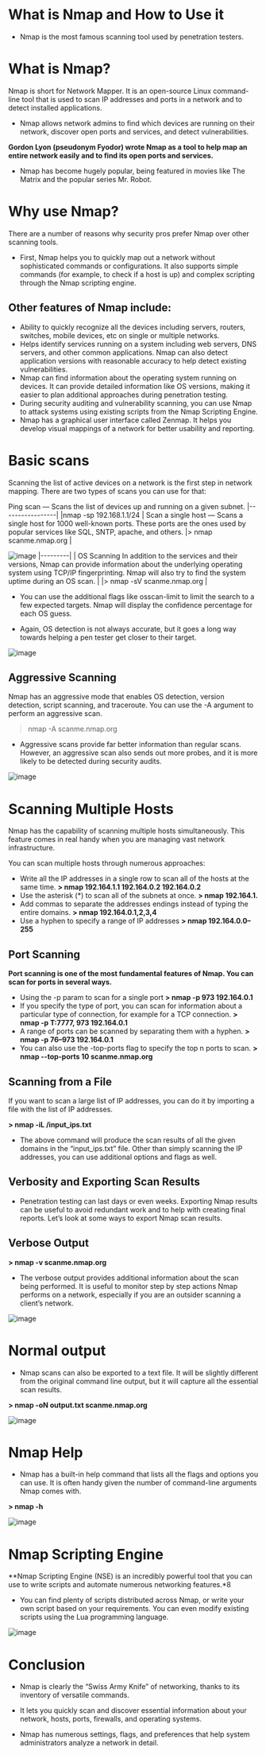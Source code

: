 # What is Nmap and How to Use it

* Nmap is the most famous scanning tool used by penetration testers.

# What is Nmap?

Nmap is short for Network Mapper. It is an open-source Linux command-line tool that is used to scan IP addresses and ports in a network and to detect installed applications.

* Nmap allows network admins to find which devices are running on their network, discover open ports and services, and detect vulnerabilities.

**Gordon Lyon (pseudonym Fyodor) wrote Nmap as a tool to help map an entire network easily and to find its open ports and services.**

* Nmap has become hugely popular, being featured in movies like The Matrix and the popular series Mr. Robot.
# Why use Nmap?
There are a number of reasons why security pros prefer Nmap over other scanning tools.

* First, Nmap helps you to quickly map out a network without sophisticated commands or configurations. It also supports simple commands (for example, to check if a host is up) and complex scripting through the Nmap scripting engine.

## Other features of Nmap include:

* Ability to quickly recognize all the devices including servers, routers, switches, mobile devices, etc on single or multiple networks.
* Helps identify services running on a system including web servers, DNS servers, and other common applications. Nmap can also detect application versions with reasonable accuracy to help detect existing vulnerabilities.
* Nmap can find information about the operating system running on devices. It can provide detailed information like OS versions, making it easier to plan additional approaches during penetration testing.
* During security auditing and vulnerability scanning, you can use Nmap to attack systems using existing scripts from the Nmap Scripting Engine.
* Nmap has a graphical user interface called Zenmap. It helps you develop visual mappings of a network for better usability and reporting.

# Basic scans
Scanning the list of active devices on a network is the first step in network mapping. There are two types of scans you can use for that:

Ping scan — Scans the list of devices up and running on a given subnet.
|-----------------|
|nmap -sp 192.168.1.1/24 |
Scan a single host — Scans a single host for 1000 well-known ports. These ports are the ones used by popular services like SQL, SNTP, apache, and others.
|> nmap scanme.nmap.org |

![image](https://user-images.githubusercontent.com/104230071/197577984-5dd25445-7a83-4ffd-9dd0-c4ce19c65f4e.png)
|---------|
| OS Scanning
In addition to the services and their versions, Nmap can provide information about the underlying operating system using TCP/IP fingerprinting. Nmap will also try to find the system uptime during an OS scan. |
|> nmap -sV scanme.nmap.org |
* You can use the additional flags like osscan-limit to limit the search to a few expected targets. Nmap will display the confidence percentage for each OS guess.

* Again, OS detection is not always accurate, but it goes a long way towards helping a pen tester get closer to their target.

![image](https://user-images.githubusercontent.com/104230071/197579798-9ff55d1c-ee29-4b06-869a-b78496ed1a1f.png)

## Aggressive Scanning
Nmap has an aggressive mode that enables OS detection, version detection, script scanning, and traceroute. You can use the -A argument to perform an aggressive scan.

> nmap -A scanme.nmap.org

* Aggressive scans provide far better information than regular scans. However, an aggressive scan also sends out more probes, and it is more likely to be detected during security audits.

![image](https://user-images.githubusercontent.com/104230071/197580363-526d76c6-c2fd-4018-b4de-967116d5a136.png)

# Scanning Multiple Hosts
Nmap has the capability of scanning multiple hosts simultaneously. This feature comes in real handy when you are managing vast network infrastructure.

You can scan multiple hosts through numerous approaches:
* Write all the IP addresses in a single row to scan all of the hosts at the same time.
**> nmap 192.164.1.1 192.164.0.2 192.164.0.2**
* Use the asterisk (*) to scan all of the subnets at once.
**> nmap 192.164.1.**
* Add commas to separate the addresses endings instead of typing the entire domains.
**> nmap 192.164.0.1,2,3,4**
* Use a hyphen to specify a range of IP addresses
**> nmap 192.164.0.0–255**
## Port Scanning
**Port scanning is one of the most fundamental features of Nmap. You can scan for ports in several ways.**

* Using the -p param to scan for a single port
**> nmap -p 973 192.164.0.1**
* If you specify the type of port, you can scan for information about a particular type of connection, for example for a TCP connection.
**> nmap -p T:7777, 973 192.164.0.1**
* A range of ports can be scanned by separating them with a hyphen.
**> nmap -p 76–973 192.164.0.1**
* You can also use the -top-ports flag to specify the top n ports to scan.
**> nmap --top-ports 10 scanme.nmap.org**
## Scanning from a File
If you want to scan a large list of IP addresses, you can do it by importing a file with the list of IP addresses.

**> nmap -iL /input_ips.txt**

* The above command will produce the scan results of all the given domains in the “input_ips.txt” file. Other than simply scanning the IP addresses, you can use additional options and flags as well.

## Verbosity and Exporting Scan Results

* Penetration testing can last days or even weeks. Exporting Nmap results can be useful to avoid redundant work and to help with creating final reports. Let’s look at some ways to export Nmap scan results.

## Verbose Output
**> nmap -v scanme.nmap.org**

* The verbose output provides additional information about the scan being performed. It is useful to monitor step by step actions Nmap performs on a network, especially if you are an outsider scanning a client’s network.

![image](https://user-images.githubusercontent.com/104230071/197580534-f8612407-b6a6-4600-982f-3a22cf1c90cc.png)

# Normal output

* Nmap scans can also be exported to a text file. It will be slightly different from the original command line output, but it will capture all the essential scan results.

**> nmap -oN output.txt scanme.nmap.org**

![image](https://user-images.githubusercontent.com/104230071/197580641-cd1ab747-b754-4cd1-9c14-e7b749a071a8.png)

# Nmap Help

* Nmap has a built-in help command that lists all the flags and options you can use. It is often handy given the number of command-line arguments Nmap comes with.

**> nmap -h**

![image](https://user-images.githubusercontent.com/104230071/197580860-086dda65-5dcf-48be-a2f8-65e20f97beb5.png)

# Nmap Scripting Engine

**Nmap Scripting Engine (NSE) is an incredibly powerful tool that you can use to write scripts and automate numerous networking features.*8

* You can find plenty of scripts distributed across Nmap, or write your own script based on your requirements. You can even modify existing scripts using the Lua programming language.

![image](https://user-images.githubusercontent.com/104230071/197581072-ee7c7ce4-104d-4ca5-b9a3-56265ae7c69f.png)

# Conclusion

* Nmap is clearly the “Swiss Army Knife” of networking, thanks to its inventory of versatile commands.

* It lets you quickly scan and discover essential information about your network, hosts, ports, firewalls, and operating systems.

* Nmap has numerous settings, flags, and preferences that help system administrators analyze a network in detail.



